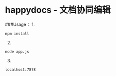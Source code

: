 happydocs - 文档协同编辑
========

###Usage：
1. 
```
npm install
``` 

2. 
```
node app.js
``` 

3.
```
localhost:7878
```


